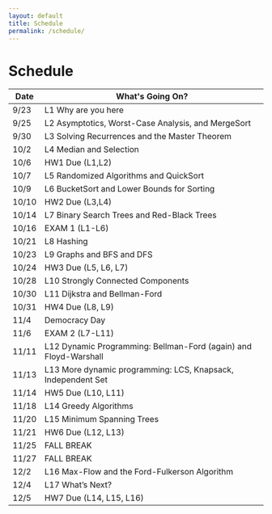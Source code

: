 ```yaml
---
layout: default
title: Schedule
permalink: /schedule/
---
```


# Schedule

<table class="schedule">
  <thead>
    <tr class="top"><th>Date</th><th>What's Going On?</th></tr>
  </thead>
  <tbody>
    <tr class="lecture"><td>9/23</td><td>L1 Why are you here</td></tr>
    <tr class="lecture"><td>9/25</td><td>L2 Asymptotics, Worst-Case Analysis, and MergeSort</td></tr>
    <tr class="lecture"><td>9/30</td><td>L3 Solving Recurrences and the Master Theorem</td></tr>
    <tr class="lecture"><td>10/2</td><td>L4 Median and Selection</td></tr>
    <tr class="hw"><td>10/6</td><td>HW1 Due (L1,L2)</td></tr>
    <tr class="lecture"><td>10/7</td><td>L5 Randomized Algorithms and QuickSort</td></tr>
    <tr class="lecture"><td>10/9</td><td>L6 BucketSort and Lower Bounds for Sorting</td></tr>
    <tr class="hw"><td>10/10</td><td>HW2 Due (L3,L4)</td></tr>
    <tr class="lecture"><td>10/14</td><td>L7 Binary Search Trees and Red-Black Trees</td></tr>
    <tr class="exam"><td>10/16</td><td>EXAM 1 (L1-L6)</td></tr>
    <tr class="lecture"><td>10/21</td><td>L8 Hashing</td></tr>
    <tr class="lecture"><td>10/23</td><td>L9 Graphs and BFS and DFS</td></tr>
    <tr class="hw"><td>10/24</td><td>HW3 Due (L5, L6, L7)</td></tr>
    <tr class="lecture"><td>10/28</td><td>L10 Strongly Connected Components</td></tr>
    <tr class="lecture"><td>10/30</td><td>L11 Dijkstra and Bellman-Ford</td></tr>
    <tr class="hw"><td>10/31</td><td>HW4 Due (L8, L9)</td></tr>
    <tr class="break"><td>11/4</td><td>Democracy Day</td></tr>
    <tr class="exam"><td>11/6</td><td>EXAM 2 (L7-L11)</td></tr>
    <tr class="lecture"><td>11/11</td><td>L12 Dynamic Programming: Bellman-Ford (again) and Floyd-Warshall</td></tr>
    <tr class="lecture"><td>11/13</td><td>L13 More dynamic programming: LCS, Knapsack, Independent Set</td></tr>
    <tr class="hw"><td>11/14</td><td>HW5 Due (L10, L11)</td></tr>
    <tr class="lecture"><td>11/18</td><td>L14 Greedy Algorithms</td></tr>
    <tr class="lecture"><td>11/20</td><td>L15 Minimum Spanning Trees</td></tr>
    <tr class="hw"><td>11/21</td><td>HW6 Due (L12, L13)</td></tr>
    <tr class="break"><td>11/25</td><td>FALL BREAK</td></tr>
    <tr class="break"><td>11/27</td><td>FALL BREAK</td></tr>
    <tr class="lecture"><td>12/2</td><td>L16 Max-Flow and the Ford-Fulkerson Algorithm</td></tr>
    <tr class="lecture"><td>12/4</td><td>L17 What’s Next?</td></tr>
    <tr class="hw"><td>12/5</td><td>HW7 Due (L14, L15, L16)</td></tr>
  </tbody>
</table>
